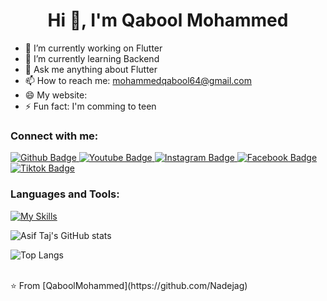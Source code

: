  <h1 align="center">Hi 👋, I'm Qabool Mohammed</h1>

- 🔭 I’m currently working on Flutter
- 🌱 I’m currently learning Backend
- 💬 Ask me anything about Flutter 
- 📫 How to reach me: mohammedqabool64@gmail.com
- 😄 My website:
- ⚡ Fun fact: I'm comming to teen
  
### Connect with me:
<div id="badges">
  <a href="https://github.com/Nadejag">
    <img src="https://img.shields.io/badge/Github-white?style=for-the-badge&logo=Github&logoColor=black" alt="Github Badge"/>
  </a>
  <a href="https://www.youtube.com/channel/UCzvRaprYPhvAplMK36Gu0kw">
    <img src="https://img.shields.io/badge/YouTube-red?style=for-the-badge&logo=youtube&logoColor=white" alt="Youtube Badge"/>
  </a>
   <a href="https://www.instagram.com/qaboolmohammed?igsh=MWRhazZ1dG1zdXNnbw==">
    <img src="https://img.shields.io/badge/Instagram-purple?style=for-the-badge&logo=instagram&logoColor=white" alt="Instagram Badge"/>
  </a>
   <a href="https://www.facebook.com/share/1BYY6t7thf/">
    <img src="https://img.shields.io/badge/Facebook-blue?style=for-the-badge&logo=facebook&logoColor=white" alt="Facebook Badge"/>
  </a>
   <a href="https://www.tiktok.com/@qaboolmohammed?_t=ZS-8u5xe5z2czK&_r=1">
    <img src="https://img.shields.io/badge/tiktok-black?style=for-the-badge&logo=tiktok&logoColor=white" alt="Tiktok Badge"/>
  </a>
</div>

### Languages and Tools:
[![My Skills](https://skillicons.dev/icons?i=flutter,dart,firebase,github,git,postman,figma,cpp,cs)](https://skillicons.dev)

![Asif Taj's GitHub stats](https://github-readme-stats.vercel.app/api?username=Nadejag&show_icons=true&theme=dark)

![Top Langs](https://github-readme-stats.vercel.app/api/top-langs/?username=Nadejag&theme=dark)


<br>
⭐️ From [QaboolMohammed](https://github.com/Nadejag)
